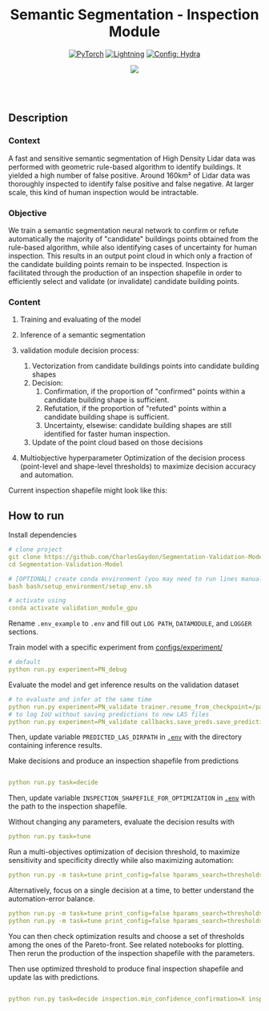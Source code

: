 <div align="center">

# Semantic Segmentation - Inspection Module

<a href="https://pytorch.org/get-started/locally/"><img alt="PyTorch" src="https://img.shields.io/badge/PyTorch-ee4c2c?logo=pytorch&logoColor=white"></a>
<a href="https://pytorchlightning.ai/"><img alt="Lightning" src="https://img.shields.io/badge/-Lightning-792ee5?logo=pytorchlightning&logoColor=white"></a>
<a href="https://hydra.cc/"><img alt="Config: Hydra" src="https://img.shields.io/badge/Config-Hydra-89b8cd"></a>

[![](https://shields.io/badge/-Lightning--Hydra--Template-017F2F?style=flat&logo=github&labelColor=303030)](https://github.com/ashleve/lightning-hydra-template)
</div>
<br><br>

## Description
### Context
A fast and sensitive semantic segmentation of High Density Lidar data was performed with geometric rule-based algorithm to identify buildings. It yielded a high number of false positive. Around 160km² of Lidar data was thoroughly inspected to identify false positive and false negative. At larger scale, this kind of human inspection would be intractable.

### Objective
We train a semantic segmentation neural network to confirm or refute automatically the majority of "candidate" buildings points obtained from the rule-based algorithm, while also identifying cases of uncertainty for human inspection. This results in an output point cloud in which only a fraction of the candidate building points remain to be inspected. Inspection is facilitated through the production of an inspection shapefile in order to efficiently select and validate (or invalidate) candidate building points.

### Content

1) Training and evaluating of the model
2) Inference of a semantic segmentation
3) validation module decision process:
    1) Vectorization from candidate buildings points into candidate building shapes
    2) Decision:
        1) Confirmation, if the proportion of "confirmed" points within a candidate building shape is sufficient.
        2) Refutation, if the proportion of "refuted" points within a candidate building shape is sufficient.
        3) Uncertainty, elsewise: candidate building shapes are still identified for faster human inspection.
    3) Update of the point cloud based on those decisions

4) Multiobjective hyperparameter Optimization of the decision process (point-level and shape-level thresholds) to maximize decision accuracy and automation.

Current inspection shapefile might look like this:

## How to run
Install dependencies
```yaml
# clone project
git clone https://github.com/CharlesGaydon/Segmentation-Validation-Model
cd Segmentation-Validation-Model

# [OPTIONAL] create conda environment (you may need to run lines manually as conda may not activate properly from bash script)
bash bash/setup_environment/setup_env.sh

# activate using
conda activate validation_module_gpu
```

Rename `.env_example` to `.env` and fill out `LOG PATH`, `DATAMODULE`, and `LOGGER` sections.

Train model with a specific experiment from [configs/experiment/](configs/experiment/)
```yaml
# default
python run.py experiment=PN_debug
```

Evaluate the model and get inference results on the validation dataset
```yaml
# to evaluate and infer at the same time
python run.py experiment=PN_validate trainer.resume_from_checkpoint=/path/to/checkpoints.ckpt fit_the_model=false test_the_model=true
# to log IoU without saving predictions to new LAS files 
python run.py experiment=PN_validate callbacks.save_preds.save_predictions=false trainer.resume_from_checkpoint=/path/to/checkpoints.ckpt fit_the_model=false test_the_model=true
```
Then, update variable `PREDICTED_LAS_DIRPATH` in [`.env`](.env) with the directory containing inference results.

Make decisions and produce an inspection shapefile from predictions
```yaml

python run.py task=decide
```
Then, update variable `INSPECTION_SHAPEFILE_FOR_OPTIMIZATION` in [`.env`](.env) with the path to the inspection shapefile.

Without changing any parameters, evaluate the decision results with

```yaml
python run.py task=tune
```

Run a multi-objectives optimization of decision threshold, to maximize sensitivity and specificity directly while also maximizing automation:
```yaml
python run.py -m task=tune print_config=false hparams_search=thresholds_sensitivity_specificity +inspection.metrics=[PROPORTION_OF_AUTOMATED_DECISIONS,SENSITIVITY,SPECIFICITY]
```
Alternatively, focus on a single decision at a time, to better understand the automation-error balance.
```yaml
python run.py -m task=tune print_config=false hparams_search=thresholds_2max_confirm +inspection.metrics=[PROPORTION_OF_CONFIRMATION,CONFIRMATION_ACCURACY]
python run.py -m task=tune print_config=false hparams_search=thresholds_2max_refute +inspection.metrics=[PROPORTION_OF_REFUTATION,REFUTATION_ACCURACY]
```

You can then check optimization results and choose a set of thresholds among the ones of the Pareto-front. See related notebooks for plotting. Then rerun the production of the inspection shapefile with the parameters.

Then use optimized threshold to produce final inspection shapefile and update las with predictions.
```yaml

python run.py task=decide inspection.min_confidence_confirmation=X inspection.min_frac_confirmation=X inspection.min_confidence_refutation=X inspection.min_frac_refutation=X inspection.update_las=true
```